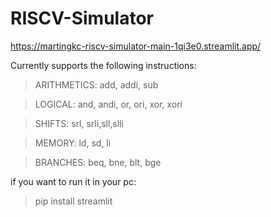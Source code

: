 # RISCV-Simulator

https://martingkc-riscv-simulator-main-1qi3e0.streamlit.app/

Currently supports the following instructions: 

>ARITHMETICS: add, addi, sub

>LOGICAL: and, andi, or, ori, xor, xori

>SHIFTS: srl, srli,sll,slli

>MEMORY: ld, sd, li

>BRANCHES: beq, bne, blt, bge 

if you want to run it in your pc: 
>pip install streamlit
